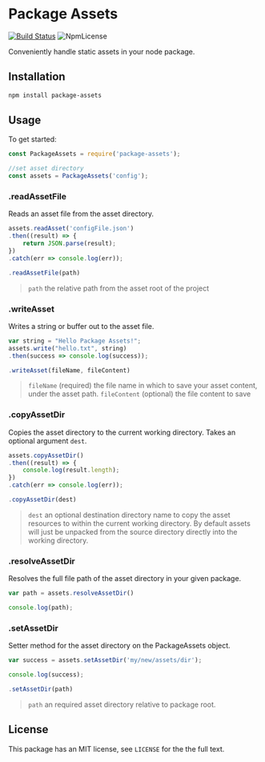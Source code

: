 # Package Assets
[![Build Status](https://travis-ci.com/rmliddle/package-assets.svg?branch=master)](https://travis-ci.com/rmliddle/package-assets) ![NpmLicense](https://img.shields.io/npm/l/package-assets.svg)


Conveniently handle static assets in your node package.

## Installation

```sh
npm install package-assets
```

## Usage
To get started:

```js
const PackageAssets = require('package-assets');

//set asset directory
const assets = PackageAssets('config');
```

### .readAssetFile
Reads an asset file from the asset directory.

```js
assets.readAsset('configFile.json')
.then((result) => {
    return JSON.parse(result);
})
.catch(err => console.log(err));
```

```js
.readAssetFile(path)
```

>`path` the relative path from the asset root of the project  

### .writeAsset

Writes a string or buffer out to the asset file.

```js
var string = "Hello Package Assets!";
assets.write("hello.txt", string)
.then(success => console.log(success));
```

```js
.writeAsset(fileName, fileContent)
```

>`fileName` (required) the file name in which to save your asset content, under the asset path.
> `fileContent` (optional) the file content to save


### .copyAssetDir
Copies the asset directory to the current working directory. Takes an optional argument `dest`. 

```js
assets.copyAssetDir()
.then((result) => {
    console.log(result.length);
})
.catch(err => console.log(err));
```

```js
.copyAssetDir(dest)
```

>`dest` an optional destination directory name to copy the asset resources to within the current working directory. By default assets will just be unpacked from the source directory directly into the working directory.

### .resolveAssetDir
Resolves the full file path of the asset directory in your given package.

```js
var path = assets.resolveAssetDir()

console.log(path);
```

### .setAssetDir
Setter method for the asset directory on the PackageAssets object.

```js
var success = assets.setAssetDir('my/new/assets/dir');

console.log(success);
```

```js
.setAssetDir(path)
```

>`path` an required asset directory relative to package root.

## License

This package has an MIT license, see `LICENSE` for the the full text.
